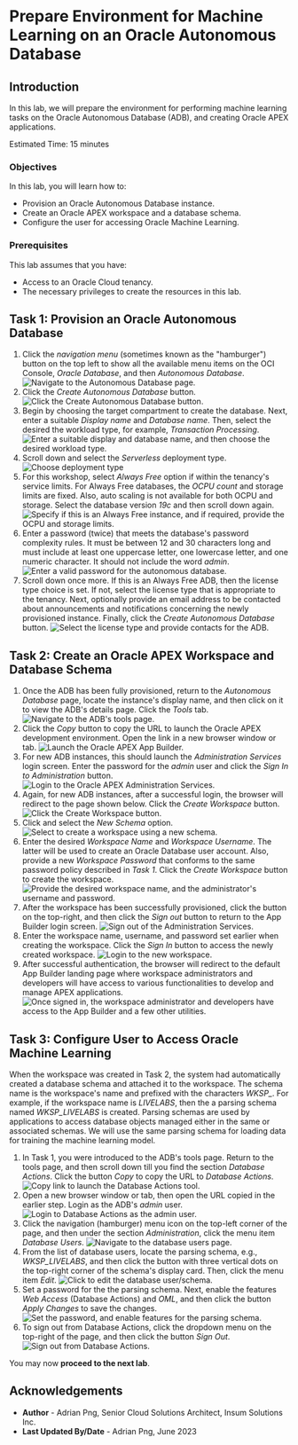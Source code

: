 # Prepare Environment for Machine Learning on an Oracle Autonomous Database

## Introduction

In this lab, we will prepare the environment for performing machine learning tasks on the Oracle Autonomous Database (ADB), and creating Oracle APEX applications.

Estimated Time: 15 minutes

### Objectives

In this lab, you will learn how to:

* Provision an Oracle Autonomous Database instance.
* Create an Oracle APEX workspace and a database schema.
* Configure the user for accessing Oracle Machine Learning.

### Prerequisites

This lab assumes that you have:

* Access to an Oracle Cloud tenancy.
* The necessary privileges to create the resources in this lab.

## Task 1: Provision an Oracle Autonomous Database

1. Click the *navigation menu* (sometimes known as the "hamburger") button on the top left to show all the available menu items on the OCI Console, *Oracle Database*, and then *Autonomous Database*.
![Navigate to the Autonomous Database page.](./images/navigate-to-the-autonomous-database-page.png)
1. Click the *Create Autonomous Database* button.
![Click the Create Autonomous Database button.](./images/create-a-new-autonomous-database.png)
1. Begin by choosing the target compartment to create the database. Next, enter a suitable *Display name* and *Database name*. Then, select the desired the workload type, for example, *Transaction Processing*.
![Enter a suitable display and database name, and then choose the desired workload type.](./images/enter-required-details-for-new-autonomous-database.png)
1. Scroll down and select the *Serverless* deployment type.
![Choose deployment type](./images/choose-deployment-type.png)
1. For this workshop, select *Always Free* option if within the tenancy's service limits. For Always Free databases, the *OCPU count* and storage limits are fixed. Also, auto scaling is not available for both OCPU and storage. Select the database version *19c* and then scroll down again.
![Specify if this is an Always Free instance, and if required, provide the OCPU and storage limits.](./images/configure-autonomous-database-resources.png)
1. Enter a password (twice) that meets the database's password complexity rules. It must be between 12 and 30 characters long and must include at least one uppercase letter, one lowercase letter, and one numeric character. It should not include the word *admin*.
![Enter a valid password for the autonomous database.](./images/enter-valid-password-for-autonomous-database.png)
1. Scroll down once more. If this is an Always Free ADB, then the license type choice is set. If not, select the license type that is appropriate to the tenancy. Next, optionally provide an email address to be contacted about announcements and notifications concerning the newly provisioned instance. Finally, click the *Create Autonomous Database* button.
![Select the license type and provide contacts for the ADB.](./images/select-license-type-and-provide-contacts-for-autonomous-database.png)

## Task 2: Create an Oracle APEX Workspace and Database Schema

1. Once the ADB has been fully provisioned, return to the *Autonomous Database* page, locate the instance's display name, and then click on it to view the ADB's details page. Click the *Tools* tab.
![Navigate to the ADB's tools page.](./images/navigate-to-autonomous-database-tools-page.png)
1. Click the *Copy* button to copy the URL to launch the Oracle APEX development environment. Open the link in a new browser window or tab.
![Launch the Oracle APEX App Builder.](./images/launch-oracle-apex-app-builder.png)
1. For new ADB instances, this should launch the *Administration Services* login screen. Enter the password for the *admin* user and click the *Sign In to Administration* button.
![Login to the Oracle APEX Administration Services.](./images/login-to-oracle-apex-administration-services.png)
1. Again, for new ADB instances, after a successful login, the browser will redirect to the page shown below. Click the *Create Workspace* button.
![Click the Create Workspace button.](./images/create-a-new-workspace.png)
1. Click and select the *New Schema* option.
![Select to create a workspace using a new schema.](./images/create-workspace-using-a-new-schema.png)
1. Enter the desired *Workspace Name* and *Workspace Username*. The latter will be used to create an Oracle Database user account. Also, provide a new *Workspace Password* that conforms to the same password policy described in *Task 1*. Click the *Create Workspace* button to create the workspace.
![Provide the desired workspace name, and the administrator's username and password.](./images/provide-workspace-name-and-admin-credentials.png)
1. After the workspace has been successfully provisioned, click the button on the top-right, and then click the *Sign out* button to return to the App Builder login screen.
![Sign out of the Administration Services.](./images/sign-out-of-administration-services.png)
1. Enter the workspace name, username, and password set earlier when creating the workspace. Click the *Sign In* button to access the newly created workspace.
![Login to the new workspace.](./images/login-to-new-workspace.png)
1. After successful authentication, the browser will redirect to the default App Builder landing page where workspace administrators and developers will have access to various functionalities to develop and manage APEX applications.
![Once signed in, the workspace administrator and developers have access to the App Builder and a few other utilities.](./images/oracle-apex-development-environment-home-page.png)

## Task 3: Configure User to Access Oracle Machine Learning

When the workspace was created in Task 2, the system had automatically created a database schema and attached it to the workspace. The schema name is the workspace's name and prefixed with the characters *WKSP_*. For example, if the workspace name is *LIVELABS*, then the a parsing schema named *WKSP_LIVELABS* is created. Parsing schemas are used by applications to access database objects managed either in the same or associated schemas. We will use the same parsing schema for loading data for training the machine learning model.

1. In Task 1, you were introduced to the ADB's tools page. Return to the tools page, and then scroll down till you find the section *Database Actions*. Click the button *Copy* to copy the URL to *Database Actions*.
![Copy link to launch the Database Actions tool.](./images/copy-link-to-database-actions.png)
1. Open a new browser window or tab, then open the URL copied in the earlier step. Login as the ADB's *admin* user.
![Login to Database Actions as the admin user.](./images/login-to-database-actions-as-admin.png)
1. Click the navigation (hamburger) menu icon on the top-left corner of the page, and then under the section *Administration*, click the menu item *Database Users*.
![Navigate to the database users page.](./images/navigate-to-database-users.png)
1. From the list of database users, locate the parsing schema, e.g., *WKSP_LIVELABS*, and then click the button with three vertical dots on the top-right corner of the schema's display card. Then, click the menu item *Edit*.
![Click to edit the database user/schema.](./images/click-to-edit-database-user-account.png)
1. Set a password for the the parsing schema. Next, enable the features *Web Access* (Database Actions) and *OML*, and then click the button *Apply Changes* to save the changes.
![Set the password, and enable features for the parsing schema.](./images/set-password-and-enable-features-for-parsing-schema.png)
1. To sign out from Database Actions, click the dropdown menu on the top-right of the page, and then click the button *Sign Out*.
![Sign out from Database Actions.](./images/database-actions-sign-out-as-admin.png)

You may now **proceed to the next lab**.

## Acknowledgements

* **Author** - Adrian Png, Senior Cloud Solutions Architect, Insum Solutions Inc.
* **Last Updated By/Date** - Adrian Png, June 2023
